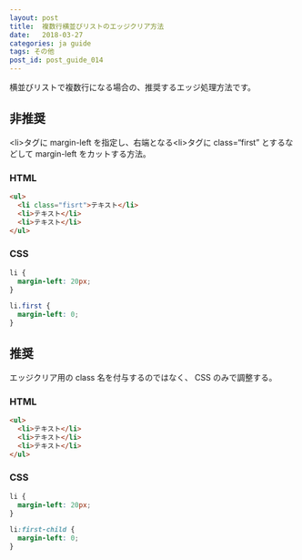 ```yaml
---
layout: post
title:  複数行横並びリストのエッジクリア方法
date:   2018-03-27
categories: ja guide
tags: その他
post_id: post_guide_014
---
```


横並びリストで複数行になる場合の、推奨するエッジ処理方法です。

## 非推奨

&lt;li&gt;タグに margin-left を指定し、右端となる&lt;li&gt;タグに class=“first” とするなどして margin-left をカットする方法。

### HTML

```html
<ul>
  <li class="fisrt">テキスト</li>
  <li>テキスト</li>
  <li>テキスト</li>
</ul>
```

### CSS

```css
li {
  margin-left: 20px;
}

li.first {
  margin-left: 0;
}
```

## 推奨

エッジクリア用の class 名を付与するのではなく、 CSS のみで調整する。

### HTML

```html
<ul>
  <li>テキスト</li>
  <li>テキスト</li>
  <li>テキスト</li>
</ul>
```

### CSS

```css
li {
  margin-left: 20px;
}

li:first-child {
  margin-left: 0;
}
```